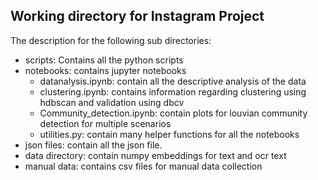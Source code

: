 ## Working directory for Instagram Project

The description for the following sub directories:
- scripts: Contains all the python scripts
- notebooks: contains jupyter notebooks
  - datanalysis.ipynb: contain all the descriptive analysis of the data
  - clustering.ipynb: contains information regarding clustering using hdbscan and validation using dbcv
  - Community_detection.ipynb: contain plots for louvian community detection for multiple scenarios
  - utilities.py: contain many helper functions for all the notebooks
- json files: contain all the json file.
- data directory: contain numpy embeddings for text and ocr text
- manual data: contains csv files for manual data collection
  
